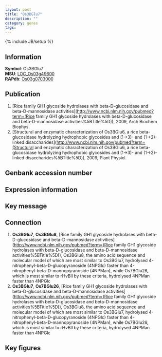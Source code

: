 ```yaml
---
layout: post
title: "Os3BGlu7"
description: ""
category: genes
tags: 
---
```

{% include JB/setup %}

## Information
__Symbol__: Os3BGlu7  
__MSU__: [LOC_Os03g49600](http://rice.plantbiology.msu.edu/cgi-bin/ORF_infopage.cgi?orf=LOC_Os03g49600)  
__RAPdb__: [Os03g0703000](http://rapdb.dna.affrc.go.jp/viewer/gbrowse_details/irgsp1?name=Os03g0703000)  

## Publication
1. [Rice family GH1 glycoside hydrolases with beta-D-glucosidase and beta-D-mannosidase activities](http://www.ncbi.nlm.nih.gov/pubmed?term=(Rice family GH1 glycoside hydrolases with beta-D-glucosidase and beta-D-mannosidase activities%5BTitle%5D)), 2009, Arch Biochem Biophys.
2. [Structural and enzymatic characterization of Os3BGlu6, a rice beta-glucosidase hydrolyzing hydrophobic glycosides and (1->3)- and (1->2)-linked disaccharides](http://www.ncbi.nlm.nih.gov/pubmed?term=(Structural and enzymatic characterization of Os3BGlu6, a rice beta-glucosidase hydrolyzing hydrophobic glycosides and (1->3)- and (1->2)-linked disaccharides%5BTitle%5D)), 2009, Plant Physiol.

## Genbank accession number

## Expression information

## Key message

## Connection
1. __Os3BGlu7__, __Os3BGlu8__, [Rice family GH1 glycoside hydrolases with beta-D-glucosidase and beta-D-mannosidase activities](http://www.ncbi.nlm.nih.gov/pubmed?term=(Rice family GH1 glycoside hydrolases with beta-D-glucosidase and beta-D-mannosidase activities%5BTitle%5D)),  Os3BGlu8, the amino acid sequence and molecular model of which are most similar to Os3BGlu7, hydrolysed 4-nitrophenyl-beta-D-glucopyranoside (4NPGlc) faster than 4-nitrophenyl-beta-D-mannopyranoside (4NPMan), while Os7BGlu26, which is most similar to rHvBII by these criteria, hydrolysed 4NPMan faster than 4NPGlc
2. __Os3BGlu7__, __Os7BGlu26__, [Rice family GH1 glycoside hydrolases with beta-D-glucosidase and beta-D-mannosidase activities](http://www.ncbi.nlm.nih.gov/pubmed?term=(Rice family GH1 glycoside hydrolases with beta-D-glucosidase and beta-D-mannosidase activities%5BTitle%5D)),  Os3BGlu8, the amino acid sequence and molecular model of which are most similar to Os3BGlu7, hydrolysed 4-nitrophenyl-beta-D-glucopyranoside (4NPGlc) faster than 4-nitrophenyl-beta-D-mannopyranoside (4NPMan), while Os7BGlu26, which is most similar to rHvBII by these criteria, hydrolysed 4NPMan faster than 4NPGlc

## Key figures


